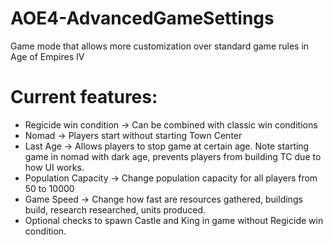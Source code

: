 # AOE4-AdvancedGameSettings
Game mode that allows more customization over standard game rules in Age of Empires IV


# Current features:
- Regicide win condition -> Can be combined with classic win conditions
- Nomad -> Players start without starting Town Center
- Last Age -> Allows players to stop game at certain age. Note starting game in nomad with dark age, prevents players from building TC due to how UI works.
- Population Capacity -> Change population capacity for all players from 50 to 10000
- Game Speed -> Change how fast are resources gathered, buildings build, research researched, units produced.
- Optional checks to spawn Castle and King in game without Regicide win condition.
